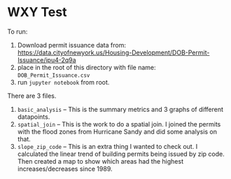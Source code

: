 # WXY Test

To run:

1. Download permit issuance data from: https://data.cityofnewyork.us/Housing-Development/DOB-Permit-Issuance/ipu4-2q9a
2. place in the root of this directory with file name: `DOB_Permit_Issuance.csv`
3. run `jupyter notebook` from root.

There are 3 files.

1. `basic_analysis` – This is the summary metrics and 3 graphs of different datapoints.
2. `spatial_join` – This is the work to do a spatial join. I joined the permits with the flood zones from Hurricane Sandy and did some analysis on that.
3. `slope_zip_code` – This is an extra thing I wanted to check out. I calculated the linear trend of building permits being issued by zip code. Then created a map to show which areas had the highest increases/decreases since 1989.
